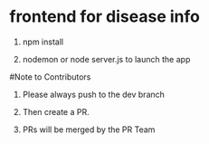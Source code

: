 
# frontend for disease info

1. npm install

2. nodemon or node server.js to launch the app

#Note to Contributors

1. Please always push to the dev branch

2. Then create a PR.

3. PRs will be merged by the PR Team